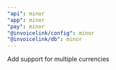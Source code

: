 ```yaml
---
"api": minor
"app": minor
"pay": minor
"@invoicelink/config": minor
"@invoicelink/db": minor
---
```


Add support for multiple currencies
